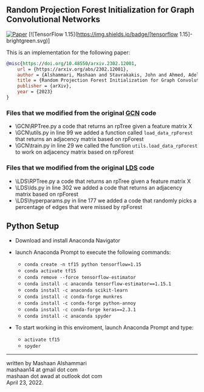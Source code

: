## Random Projection Forest Initialization for Graph Convolutional Networks

[![Paper](http://img.shields.io/badge/arXiv-2302.12001-b31b1b.svg)](https://arxiv.org/abs/2302.12001) 
[![TensorFlow 1.15](https://img.shields.io/badge/[tensorflow 1.15]-brightgreen.svg)]

This is an implementation for the following paper:
```bibtex
@misc{https://doi.org/10.48550/arxiv.2302.12001,
	url = {https://arxiv.org/abs/2302.12001},
  	author = {Alshammari, Mashaan and Stavrakakis, John and Ahmed, Adel F. and Takatsuka, Masahiro},
  	title = {Random Projection Forest Initialization for Graph Convolutional Networks},
  	publisher = {arXiv},
  	year = {2023}
}

```

### Files that we modified from the original [GCN](https://github.com/tkipf/gcn) code
- \GCN\RPTree.py
	a code that returns an rpTree given a feature matrix X
- \GCN\utils.py
	in line 99 we added a function called `load_data_rpForest` that returns an adjacency matrix based on rpForest
- \GCN\train.py
	in line 29 we called the function `utils.load_data_rpForest` to work on adjacency matrix based on rpForest
	

### Files that we modified from the original [LDS](https://github.com/lucfra/LDS-GNN) code
- \LDS\RPTree.py
	a code that returns an rpTree given a feature matrix X
- \LDS\lds.py
	in line 302 we added a code that returns an adjacency matrix based on rpForest
- \LDS\hyperparams.py
	in line 177 we added a code that randomly picks a percentage of edges that were missed by rpForest
	

## Python Setup

- Download and install Anaconda Navigator
- launch Anaconda Prompt to execute the following commands:
	- `conda create -n tf15 python tensorflow=1.15`
	- `conda activate tf15`
	- `conda remove --force tensorflow-estimator`
	- `conda install -c anaconda tensorflow-estimator==1.15.1`
	- `conda install -c anaconda scikit-learn`
	- `conda install -c conda-forge munkres`
	- `conda install -c conda-forge python-annoy`
	- `conda install -c conda-forge keras==2.3.1`
	- `conda install -c anaconda spyder`

- To start working in this enviroment, launch Anaconda Prompt and type:
	- `activate tf15`
	- `spyder`
---
written by Mashaan Alshammari<br/>
mashaan14 at gmail dot com<br/>
mashaan dot awad at outlook dot com<br/>
April 23, 2022.
